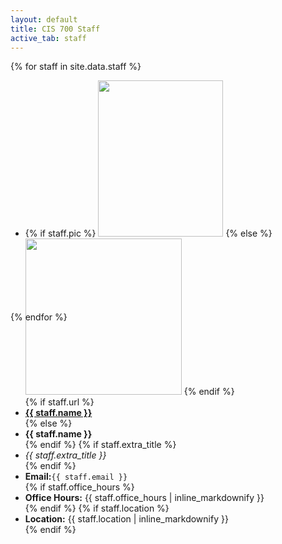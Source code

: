 ```yaml
---
layout: default
title: CIS 700 Staff
active_tab: staff
---
```


<div class="container-fluid">
  <div class="row">
  {% for staff in site.data.staff %}
      <div class="col-lg-4 col-md-6 col-xs-12" style="margin-bottom: 20px; height: 350px;">
        <ul class="list-unstyled">
          <li>
            {% if staff.pic %}
              <img src="assets/img/staff/{{ staff.pic }}" class="img-rounded" style="height: 100%; width: 100%; max-height: 250px; max-width: 200px">
            {% else %}
              <img src="assets/img/kermit.png" class="img-rounded" style="height: 100%; width: 100%; max-height: 250px; max-width: 250px">
            {% endif %}
          </li>
          {% if staff.url %}
            <li><b><a href="{{ staff.url }}">{{ staff.name }}</a></b></li>
          {% else %}
            <li><b>{{ staff.name }}</b></li>
          {% endif %}
          {% if staff.extra_title %}<li><em>{{ staff.extra_title }}</em></li>{% endif %}
          <li><b>Email:</b><code>{{ staff.email }}</code></li>
       	  {% if staff.office_hours %}<li><b>Office Hours:</b> {{ staff.office_hours | inline_markdownify }}</li>{% endif %}
          {% if staff.location %}<li><b>Location:</b> {{ staff.location | inline_markdownify }}</li>{% endif %}
        </ul>
      </div>
    {% endfor %}
  </div>
</div>

